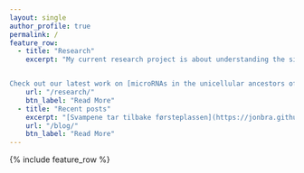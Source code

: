 ```yaml
---
layout: single
author_profile: true
permalink: /
feature_row:
  - title: "Research"
    excerpt: "My current research project is about understanding the significance of non-coding RNAs in the evolution of multicellular animals.


Check out our latest work on [microRNAs in the unicellular ancestors of animals](http://biorxiv.org/content/early/2016/10/01/076190)"
    url: "/research/"
    btn_label: "Read More"
  - title: "Recent posts"
    excerpt: "[Svampene tar tilbake førsteplassen](https://jonbra.github.io/blog/svampene-tar-tilbake-f%C3%B8rsteplassen/) - [Ribbemaneter med skjelett](https://jonbra.github.io/blog/ribbemaneter-med-skjelett/) - [Hverken fugl eller fisk, eller sopp](https://jonbra.github.io/blog/hverken-fugl-eller-fisk/)"
    url: "/blog/"
    btn_label: "Read More"
---
```


{% include feature_row %}


